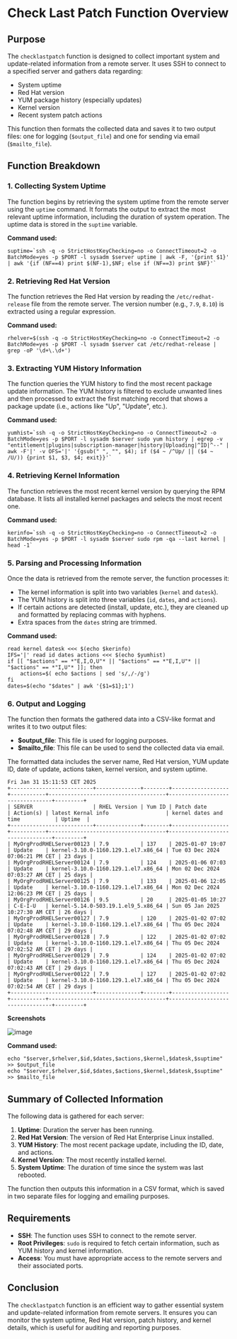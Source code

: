 # Check Last Patch Function Overview

## Purpose
The `checklastpatch` function is designed to collect important system and update-related information from a remote server. It uses SSH to connect to a specified server and gathers data regarding:
- System uptime
- Red Hat version
- YUM package history (especially updates)
- Kernel version
- Recent system patch actions

This function then formats the collected data and saves it to two output files: one for logging (`$output_file`) and one for sending via email (`$mailto_file`).

## Function Breakdown

### 1. Collecting System Uptime
The function begins by retrieving the system uptime from the remote server using the `uptime` command. It formats the output to extract the most relevant uptime information, including the duration of system operation. The uptime data is stored in the `suptime` variable.

**Command used:**
```
suptime=`ssh -q -o StrictHostKeyChecking=no -o ConnectTimeout=2 -o BatchMode=yes -p $PORT -l sysadm $server uptime | awk -F, '{print $1}' | awk '{if (NF==4) print $(NF-1),$NF; else if (NF==3) print $NF}'`
```

### 2. Retrieving Red Hat Version
The function retrieves the Red Hat version by reading the `/etc/redhat-release` file from the remote server. The version number (e.g., `7.9`, `8.10`) is extracted using a regular expression.

**Command used:**
```
rhelver=$(ssh -q -o StrictHostKeyChecking=no -o ConnectTimeout=2 -o BatchMode=yes -p $PORT -l sysadm $server cat /etc/redhat-release | grep -oP '\d+\.\d+')
```

### 3. Extracting YUM History Information
The function queries the YUM history to find the most recent package update information. The YUM history is filtered to exclude unwanted lines and then processed to extract the first matching record that shows a package update (i.e., actions like "Up", "Update", etc.).

**Command used:**
```
yumhist=`ssh -q -o StrictHostKeyChecking=no -o ConnectTimeout=2 -o BatchMode=yes -p $PORT -l sysadm $server sudo yum history | egrep -v "entitlement|plugins|subscription-manager|history|Uploading|^ID|^--" | awk -F'|' -v OFS='|' '{gsub(" ", "", $4); if ($4 ~ /^Up/ || ($4 ~ /U/)) {print $1, $3, $4; exit}}'`
```

### 4. Retrieving Kernel Information
The function retrieves the most recent kernel version by querying the RPM database. It lists all installed kernel packages and selects the most recent one.

**Command used:**
```
kerinfo=`ssh -q -o StrictHostKeyChecking=no -o ConnectTimeout=2 -o BatchMode=yes -p $PORT -l sysadm $server sudo rpm -qa --last kernel | head -1`
```

### 5. Parsing and Processing Information
Once the data is retrieved from the remote server, the function processes it:
- The kernel information is split into two variables (`kernel` and `datesk`).
- The YUM history is split into three variables (`id`, `dates`, and `actions`).
- If certain actions are detected (install, update, etc.), they are cleaned up and formatted by replacing commas with hyphens.
- Extra spaces from the `dates` string are trimmed.

**Command used:**
```
read kernel datesk <<< $(echo $kerinfo)
IFS='|' read id dates actions <<< $(echo $yumhist)
if [[ "$actions" == *"E,I,O,U"* || "$actions" == *"E,I,U"* || "$actions" == *"I,U"* ]]; then
    actions=$( echo $actions | sed 's/,/-/g')
fi
dates=$(echo "$dates" | awk '{$1=$1};1')
```

### 6. Output and Logging
The function then formats the gathered data into a CSV-like format and writes it to two output files:
- **$output_file**: This file is used for logging purposes.
- **$mailto_file**: This file can be used to send the collected data via email.

The formatted data includes the server name, Red Hat version, YUM update ID, date of update, actions taken, kernel version, and system uptime.

```
Fri Jan 31 15:11:53 CET 2025
+--------------------------+--------------+--------+------------------+-----------+-------------------------------------+---------------------------------+---------+
| SERVER                   | RHEL Version | Yum ID | Patch date       | Action(s) | latest Kernal info                  | kernel dates and time           | Uptime  |
+--------------------------+--------------+--------+------------------+-----------+-------------------------------------+---------------------------------+---------+
| MyOrgProdRHELServer00123 | 7.9          | 137    | 2025-01-07 19:07 | Update    | kernel-3.10.0-1160.129.1.el7.x86_64 | Tue 03 Dec 2024 07:06:21 PM CET | 23 days |
| MyOrgProdRHELServer00124 | 7.9          | 124    | 2025-01-06 07:03 | Update    | kernel-3.10.0-1160.129.1.el7.x86_64 | Mon 02 Dec 2024 07:03:27 AM CET | 25 days |
| MyOrgProdRHELServer00125 | 7.9          | 133    | 2025-01-06 12:05 | Update    | kernel-3.10.0-1160.129.1.el7.x86_64 | Mon 02 Dec 2024 12:06:23 PM CET | 25 days |
| MyOrgProdRHELServer00126 | 9.5          | 20     | 2025-01-05 10:27 | C-E-I-U   | kernel-5.14.0-503.19.1.el9_5.x86_64 | Sun 05 Jan 2025 10:27:30 AM CET | 26 days |
| MyOrgProdRHELServer00127 | 7.9          | 120    | 2025-01-02 07:02 | Update    | kernel-3.10.0-1160.129.1.el7.x86_64 | Thu 05 Dec 2024 07:02:48 AM CET | 29 days |
| MyOrgProdRHELServer00128 | 7.9          | 122    | 2025-01-02 07:02 | Update    | kernel-3.10.0-1160.129.1.el7.x86_64 | Thu 05 Dec 2024 07:02:52 AM CET | 29 days |
| MyOrgProdRHELServer00129 | 7.9          | 124    | 2025-01-02 07:02 | Update    | kernel-3.10.0-1160.129.1.el7.x86_64 | Thu 05 Dec 2024 07:02:43 AM CET | 29 days |
| MyOrgProdRHELServer00122 | 7.9          | 127    | 2025-01-02 07:02 | Update    | kernel-3.10.0-1160.129.1.el7.x86_64 | Thu 05 Dec 2024 07:02:54 AM CET | 29 days |
+--------------------------+--------------+--------+------------------+-----------+-------------------------------------+---------------------------------+---------+
```

**Screenshots**

![image](https://github.com/user-attachments/assets/b1f136d8-1986-420b-b83b-4625f70781a3)


**Command used:**
```
echo "$server,$rhelver,$id,$dates,$actions,$kernel,$datesk,$suptime" >> $output_file
echo "$server,$rhelver,$id,$dates,$actions,$kernel,$datesk,$suptime" >> $mailto_file
```

## Summary of Collected Information
The following data is gathered for each server:
1. **Uptime**: Duration the server has been running.
2. **Red Hat Version**: The version of Red Hat Enterprise Linux installed.
3. **YUM History**: The most recent package update, including the ID, date, and actions.
4. **Kernel Version**: The most recently installed kernel.
5. **System Uptime**: The duration of time since the system was last rebooted.

The function then outputs this information in a CSV format, which is saved in two separate files for logging and emailing purposes.

## Requirements
- **SSH**: The function uses SSH to connect to the remote server.
- **Root Privileges**: `sudo` is required to fetch certain information, such as YUM history and kernel information.
- **Access**: You must have appropriate access to the remote servers and their associated ports.

## Conclusion
The `checklastpatch` function is an efficient way to gather essential system and update-related information from remote servers. It ensures you can monitor the system uptime, Red Hat version, patch history, and kernel details, which is useful for auditing and reporting purposes.

